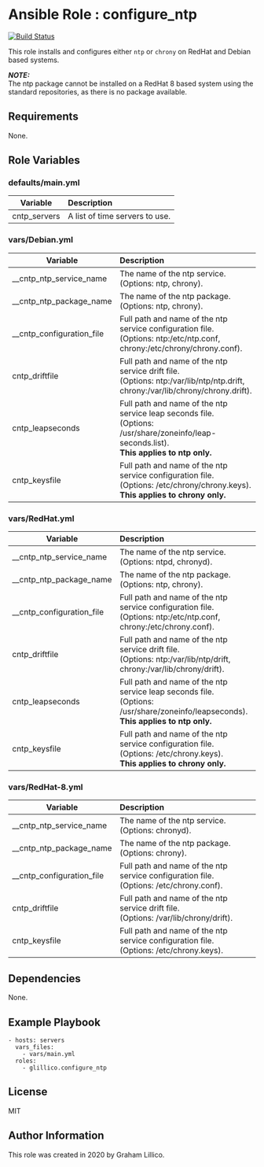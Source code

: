 # Ansible Role : configure_ntp

[![Build Status](https://github.com/glillico/ansible-role-configure_ntp/workflows/build/badge.svg)](https://github.com/glillico/ansible-role-configure_ntp/actions?query=workflow%3Abuild)

This role installs and configures either `ntp` or `chrony` on RedHat and Debian based systems.

***NOTE:***<br>
The ntp package cannot be installed on a RedHat 8 based system using the standard repositories, as there is no package available.

## Requirements

None.

## Role Variables

### defaults/main.yml
|Variable|Description|
|---|:---|
|cntp_servers|A list of time servers to use.|

### vars/Debian.yml
|Variable|Description|
|---|:---|
|__cntp_ntp_service_name|The name of the ntp service.<br>(Options: ntp, chrony).|
|__cntp_ntp_package_name|The name of the ntp package.<br>(Options: ntp, chrony).|
|__cntp_configuration_file|Full path and name of the ntp service configuration file.<br>(Options: ntp:/etc/ntp.conf, chrony:/etc/chrony/chrony.conf).|
|cntp_driftfile|Full path and name of the ntp service drift file.<br>(Options: ntp:/var/lib/ntp/ntp.drift, chrony:/var/lib/chrony/chrony.drift).|
|cntp_leapseconds|Full path and name of the ntp service leap seconds file.<br>(Options: /usr/share/zoneinfo/leap-seconds.list).<br>**This applies to ntp only.**|
|cntp_keysfile|Full path and name of the ntp service configuration file.<br>(Options: /etc/chrony/chrony.keys).<br>**This applies to chrony only.**|

### vars/RedHat.yml
|Variable|Description|
|---|:---|
|__cntp_ntp_service_name|The name of the ntp service.<br>(Options: ntpd, chronyd).|
|__cntp_ntp_package_name|The name of the ntp package.<br>(Options: ntp, chrony).|
|__cntp_configuration_file|Full path and name of the ntp service configuration file.<br>(Options: ntp:/etc/ntp.conf, chrony:/etc/chrony.conf).|
|cntp_driftfile|Full path and name of the ntp service drift file.<br>(Options: ntp:/var/lib/ntp/drift, chrony:/var/lib/chrony/drift).|
|cntp_leapseconds|Full path and name of the ntp service leap seconds file.<br>(Options: /usr/share/zoneinfo/leapseconds).<br>**This applies to ntp only.**|
|cntp_keysfile|Full path and name of the ntp service configuration file.<br>(Options: /etc/chrony.keys).<br>**This applies to chrony only.**|

### vars/RedHat-8.yml
|Variable|Description|
|---|:---|
|__cntp_ntp_service_name|The name of the ntp service.<br>(Options: chronyd).|
|__cntp_ntp_package_name|The name of the ntp package.<br>(Options: chrony).|
|__cntp_configuration_file|Full path and name of the ntp service configuration file.<br>(Options: /etc/chrony.conf).|
|cntp_driftfile|Full path and name of the ntp service drift file.<br>(Options: /var/lib/chrony/drift).|
|cntp_keysfile|Full path and name of the ntp service configuration file.<br>(Options: /etc/chrony.keys).|

## Dependencies

None.

## Example Playbook

    - hosts: servers
      vars_files:
        - vars/main.yml
      roles:
        - glillico.configure_ntp

## License

MIT

## Author Information

This role was created in 2020 by Graham Lillico.
